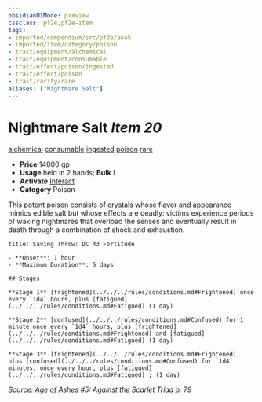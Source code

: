 ```yaml
---
obsidianUIMode: preview
cssclass: pf2e,pf2e-item
tags:
- imported/compendium/src/pf2e/aoa5
- imported/item/category/poison
- trait/equipment/alchemical
- trait/equipment/consumable
- trait/effect/poison/ingested
- trait/effect/poison
- trait/rarity/rare
aliases: ["Nightmare Salt"]
---
```

# Nightmare Salt *Item 20*  
[alchemical](alchemical.md)  [consumable](consumable.md)  [ingested](ingested.md)  [poison](rules/traits/poison.md)  [rare](rare.md)  

- **Price** 14000 gp
- **Usage** held in 2 hands; **Bulk** L
- **Activate** [Interact](interact.md)
- **Category** Poison

This potent poison consists of crystals whose flavor and appearance mimics edible salt but whose effects are deadly: victims experience periods of waking nightmares that overload the senses and eventually result in death through a combination of shock and exhaustion.

```ad-inline-affliction
title: Saving Throw: DC 43 Fortitude

- **Onset**: 1 hour
- **Maximum Duration**: 5 days

## Stages

**Stage 1** [frightened](../../../rules/conditions.md#Frightened) once every `1d4` hours, plus [fatigued](../../../rules/conditions.md#Fatigued) (1 day)

**Stage 2** [confused](../../../rules/conditions.md#Confused) for 1 minute once every `1d4` hours, plus [frightened](../../../rules/conditions.md#Frightened) and [fatigued](../../../rules/conditions.md#Fatigued) (1 day)

**Stage 3** [frightened](../../../rules/conditions.md#Frightened), plus [confused](../../../rules/conditions.md#Confused) for `1d4` minutes, once every hour, plus [fatigued](../../../rules/conditions.md#Fatigued) ; (1 day)
```

*Source: Age of Ashes #5: Against the Scarlet Triad p. 79*
